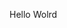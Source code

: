 Hello Wolrd





























































































































































































































































































































































































































































































































































































































































































































































































































































































































































































































































































































































































































































































































































































































































































































































































































































































































































































































































































































































































































































































































































































































































































































































































































































































































































































































































































































































































































































































































































































































































































































































































































































































































































































































































































































































































































































































































































































































































































































































































































































































































































































































































